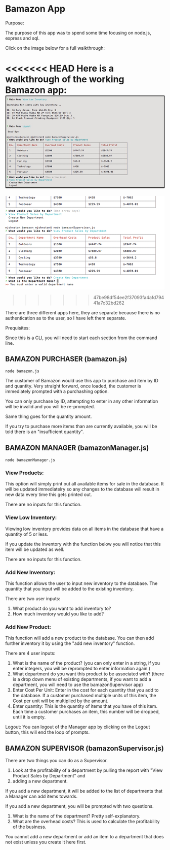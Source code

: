 # Bamazon App
Purpose: 

The purpose of this app was to spend some time focusing on node.js, express and sql. 


Click on the image below for a full walkthrough: 

<<<<<<< HEAD
Here is a walkthrough of the working Bamazon app: 
[![Bamazon](/bamazon_screenshot.jpg)](https://www.youtube.com/watch?v=qDCLZ4Z8oWQ "Bamazon App")
=======
[![Bamazon](/bamazon_screenshot.png)](https://www.youtube.com/watch?v=qDCLZ4Z8oWQ "Bamazon App")
>>>>>>> 47be98df54ee2f37093fa4afd79441a7c32bd262

There are three different apps here, they are separate because there is no authentication as to the user, so I have left them separate. 

Prequisites: 

Since this is a CLI, you will need to start each section from the command line. 

## BAMAZON PURCHASER (bamazon.js)
```
node bamazon.js
```

The customer of Bamazon would use this app to purchase and item by ID and quantity. Very straight forward, once loaded, the customer is immediately prompted with a purchashing option. 

You can only purchase by ID, attempting to enter in any other information will be invalid and you will be re-prompted. 

Same thing goes for the quantity amount. 

If you try to purchase more items than are currently available, you will be told there is an "insufficient quantity".

## BAMAZON MANAGER (bamazonManager.js)
``` 
node bamazonManager.js
```

### View Products: 
This option will simply print out all available items for sale in the database. It will be updated immediatelry so any changes to the database will result in new data every time this gets printed out.

There are no inputs for this function. 

### View Low Inventory: 
Viewing low inventory provides data on all items in the database that have a quantity of 5 or less. 

If you update the inventory with the function below you will notice that this item will be updated as well.

There are no inputs for this function. 

### Add New Inventory: 
This function allows the user to input new inventory to the database. The quantity that you input will be added to the existing inventory. 

There are two user inputs: 
1. What product do you want to add inventory to? 
2. How much inventory would you like to add?

### Add New Product: 
This function will add a new product to the database. You can then add further inventory it by using the "add new inventory" function. 

There are 4 user inputs: 
1. What is the name of the product? (you can only enter in a string, if you enter integers, you will be reprompted to enter information again.)
2. What department do you want this product to be associated with? (there is a drop down menu of existing departments, if you want to add a department, you will need to use the bamazonSupervisor app)
3. Enter Cost Per Unit: Enter in the cost for each quantity that you add to the database. If a customer purchased multiple units of this item, the Cost per unit will be multiplied by the amount. 
4. Enter quantity: This is the quantity of items that you have of this item. Each time a customer purchases an item, this number will be dropped, until it is empty. 

Logout: You can logout of the Manager app by clicking on the Logout button, this will end the loop of prompts. 

## BAMAZON SUPERVISOR (bamazonSupervisor.js)

There are two things you can do as a Supervisor. 

1. Look at the profitability of a department by pulling the report with "View Product Sales by Department" and 
2. adding a new department. 

If you add a new department, it will be added to the list of departments that a Manager can add items towards. 

If you add a new department, you will be prompted with two questions. 
1. What is the name of the department? Pretty self-explanatory. 
2. What are the overhead costs? This is used to calculate the profitability of the business. 

You cannot add a new department or add an item to a department that does not exist unless you create it here first. 


